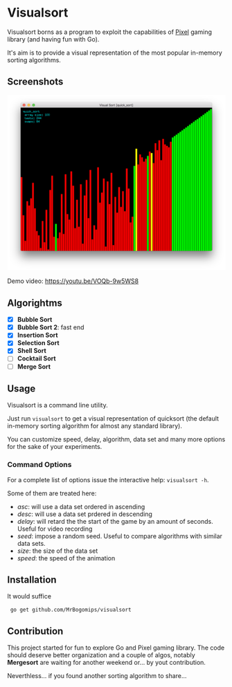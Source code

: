 # Visualsort

Visualsort borns as a program to exploit the capabilities of [Pixel](https://github.com/faiface/pixel) gaming library (and having fun with Go).

It's aim is to provide a visual representation of the most popular in-memory sorting algorithms.

## Screenshots

![Quicksort Screenshot](assets/quicksort.png)

Demo video: <https://youtu.be/VOQb-9w5WS8>

## Algorightms

- [x] **Bubble Sort**
- [x] **Bubble Sort 2**: fast end
- [x] **Insertion Sort**
- [x] **Selection Sort**
- [x] **Shell Sort**
- [ ] **Cocktail Sort**
- [ ] **Merge Sort**

## Usage

Visualsort is a command line utility.

Just run `visualsort` to get a visual representation of quicksort (the default in-memory sorting algorithm for almost any standard library).

You can customize speed, delay, algorithm, data set and many more options for the sake of your experiments.

### Command Options

For a complete list of options issue the interactive help: `visualsort -h`.

Some of them are treated here:

- _asc_: will use a data set ordered in ascending
- _desc_: will use a data set prdered in descending
- _delay_: will retard the the start of the game by an amount of seconds. Useful for video recording
- _seed_: impose a random seed. Useful to compare algorithms with similar data sets.
- _size_: the size of the data set
- _speed_: the speed of the animation

## Installation

It would suffice

```
 go get github.com/MrBogomips/visualsort
```

## Contribution

This project started for fun to explore Go and Pixel gaming library.
The code should deserve better organization and a couple of algos, notably **Mergesort** are waiting for another weekend or… by yout contribution.

Neverthless… if you found another sorting algorithm to share…
